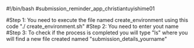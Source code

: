 #!/bin/bash
#submission_reminder_app_christiantuyishime01

#Step 1: You need to execute the file named create_environment using this code "./ create_environment.sh"
#Step 2: You need to enter yout name
#Step 3: To check if the process is completed you will type "ls" where you will find a new file created named "submission_details_yourname"

